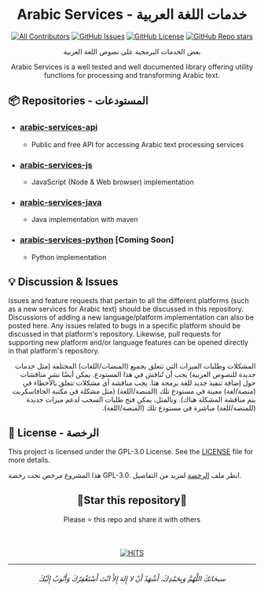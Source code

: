 <h1 align=center>Arabic Services - خدمات اللغة العربية</h1>

<div align=center>

	
[![All Contributors](https://img.shields.io/github/contributors/Seen-Arabic/Arabic-Services?color=green)](#contributors)
[![GitHub
Issues](https://img.shields.io/github/issues/Seen-Arabic/Arabic-Services)](https://github.com/Seen-Arabic/Arabic-Services/issues/)
[![GitHub License](https://img.shields.io/github/license/Seen-Arabic/Arabic-Services)](./LICENSE)
[![GitHub Repo stars](https://img.shields.io/github/stars/Seen-Arabic/Arabic-Services)](https://github.com/Seen-Arabic/Arabic-Services/stargazers)

</div>


<p align=center>بعض الخدمات البرمجية على نصوص اللغة العربية</p>
<p align=center>
   Arabic Services is a well tested and well documented library offering utility functions for processing and transforming Arabic text. 
</p>

## 📦 Repositories - المستودعات

- ### [arabic-services-api](https://arabic-services-api-v1.onrender.com/docs)
	- Public and free API for accessing Arabic text processing services
- ### [arabic-services-js](https://github.com/Seen-Arabic/Arabic-Services-JavaScript/) 
   - JavaScript (Node & Web browser) implementation
- ### [arabic-services-java](https://github.com/Seen-Arabic/Arabic-Services-Java)
   - Java implementation with maven
- ### [arabic-services-python](https://github.com/Seen-Arabic/arabic-services-python) [Coming Soon]
   - Python implementation


## 💡 Discussion & Issues
Issues and feature requests that pertain to all the different platforms (such as a new services for Arabic text) should be
discussed in this repository. Discussions of adding a new language/platform implementation can also be posted here. 
Any issues related to bugs in a specific platform should be discussed in that platform's repository. Likewise, 
pull requests for supporting new platform and/or language features can be opened directly in that platform's repository.

<p dir=rtl>
   المشكلات وطلبات الميزات التي تتعلق بجميع (المنصات/اللغات) المختلفة (مثل خدمات جديدة للنصوص العربية) يجب أن تُناقش في هذا المستودع. يمكن أيضًا نشر مناقشات حول إضافة تنفيذ جديد للغة برمجة هنا. يجب مناقشة أي مشكلات تتعلق بالأخطاء في (منصة/لغة) معينة في مستودع تلك (المنصة/اللغة) (مثل مشكلة في مكتبة الجافاسكربت يتم مناقشة المشكلة هناك). وبالمثل، يمكن فتح طلبات السحب لدعم ميزات جديدة (للمنصة/للغة) مباشرة في مستودع تلك (المنصة/اللغة).
</p>


## 📜 License - الرخصة
This project is licensed under the GPL-3.0 License. See the [LICENSE](/LICENSE) file for more details.

<p dir=rtl>
   
   هذا المشروع مرخص تحت رخصة GPL-3.0. انظر ملف [الرخصة](/LICENSE) لمزيد من التفاصيل.
   
</p>

<div align=center>

<h2>🌟Star this repository🌟</h2>

Please ⭐️ this repo and share it with others      
       
</div>

<br>

<p align="center">
<a align="center" href="(https://hits.seeyoufarm.com"><img alt="HITS"  align="center" src="https://hits.seeyoufarm.com/api/count/incr/badge.svg?url=https%3A%2F%2Fgithub.com%2FSeen-Arabic%2FArabic-Services&count_bg=%2379C83D&title_bg=%23555555&icon=&icon_color=%23E7E7E7&title=PAGE+VIEWS&edge_flat=false"></a>
</p>

---

<h6 align="center">سبحَانَكَ اللَّهُمَّ وَبِحَمْدِكَ، أَشْهَدُ أَنْ لا إِلهَ إِلأَ انْتَ أَسْتَغْفِرُكَ وَأَتْوبُ إِلَيْكَ</h6>
